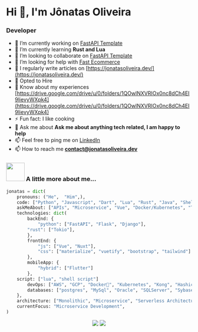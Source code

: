 # Hi 👋, I'm Jônatas Oliveira
### Developer

- 🔭 I’m currently working on [FastAPI Template](https://github.com/jonatasoli/fastapi-template-cookiecutter)
- 🌱 I’m currently learning **Rust and Lua**
- 👯 I’m looking to collaborate on [FastAPI Template](https://github.com/jonatasoli/fastapi-template-cookiecutter)
- 🤝 I’m looking for help with [Fast Ecommerce](https://github.com/jonatasoli/fast-ecommerce)
- 📝 I regularly write articles on [https://jonatasoliveira.dev/](https://jonatasoliveira.dev/)
- 💼 Opted to Hire
- 📄 Know about my experiences [https://drive.google.com/drive/u/0/folders/1QOwlNXVRIOx0nc8dCh4EI9lievyWXpk4](https://drive.google.com/drive/u/0/folders/1QOwlNXVRIOx0nc8dCh4EI9lievyWXpk4)
- ⚡ Fun fact: I like cooking
- 💬 Ask me about **Ask me about anything tech related, I am happy to help**
- 📫 Feel free to ping me on [LinkedIn](https://www.linkedin.com/in/jonatasoliveirame/)
- 📫 How to reach me **contact@jonatasoliveira.dev**

### <img src="https://media.giphy.com/media/VgCDAzcKvsR6OM0uWg/giphy.gif" width="50"> A little more about me...
```python
jonatas = dict(
    pronouns: ("He",  "Him",),
    code: ["Python", "Javascript", "Dart", "Lua", "Rust", "Java", "ShellScript"],
    askMeAbout: ["APIs", "Microservice", "Vue", "Docker/Kubernetes", "Tilling Managers", "NeoVim", "Shin Megami Tensei"],
    technologies: dict(
        backEnd: {
            "python": ["FastAPI", "Flask", "Django"],
	    "rust": ["Tokio"],
        },
        frontEnd: {
            "js": ["Vue", "Nuxt"],
            "css": ["materialize", "vuetify", "bootstrap", "tailwind"]
        },
        mobileApp: {
            "hybrid": ["Flutter"]
        },
	script: ["lua", "shell script"]
        devOps: ["AWS", "GCP", "Docker🐳", "Kubernetes", "Kong", "Hashicorp", "Concourse", "Gitlab"],
        databases: ["postgres", "MySql", "Oracle", "SQLServer", "Sybase", "sqlite", "Redis", "Elastic"],
    },
    architecture: ["Monolithic", "Microservice", "Serverless Architecture", "Progressive web applications", "Single page applications"],
    currentFocus: "Microservice Development",
)
```

<p align="center">
  <img src ="https://github-readme-stats.vercel.app/api?username=jonatasoli&show_icons=true&count_private=true&theme=darcula&hide_border=true&hide=issues,contribs&bg_color=00000000">
  <img src ="https://github-readme-stats.vercel.app/api/top-langs/?username=jonatasoli&layout=compact&hide_border=true&theme=darcula&bg_color=00000000&langs_count=6&hide=jupyter%20notebook,tex,css,php">
  <br>
  <br>
</p>

<!-- <p align="center">
  <img align="left" src ="https://github-readme-stats.vercel.app/api/pin/?username=jonatasoli&repo=ytdx">
  <img align="right" src ="https://github-readme-stats.vercel.app/api/pin/?username=jonatasoli&repo=pixel-weather">
</p> -->


<!--
<h3 align="left">Connect with me:</h3>
<p align="left">
<a href="https://twitter.com/devjonatas" target="blank"><img align="center" src="https://raw.githubusercontent.com/rahuldkjain/github-profile-readme-generator/master/src/images/icons/Social/twitter.svg" alt="devjonatas" height="30" width="40" /></a>
<a href="https://linkedin.com/in/jonatasoliveirame" target="blank"><img align="center" src="https://raw.githubusercontent.com/rahuldkjain/github-profile-readme-generator/master/src/images/icons/Social/linked-in-alt.svg" alt="jonatasoliveirame" height="30" width="40" /></a>
</p>

<p><img align="left" src="https://github-readme-stats.vercel.app/api/top-langs?username=jonatasoli&show_icons=true&locale=en&layout=compact" alt="jonatasoli" /></p>

<p>&nbsp;<img align="center" src="https://github-readme-stats.vercel.app/api?username=jonatasoli&show_icons=true&locale=en" alt="jonatasoli" /></p>

<p><img align="center" src="https://github-readme-streak-stats.herokuapp.com/?user=jonatasoli&" alt="jonatasoli" /></p>

